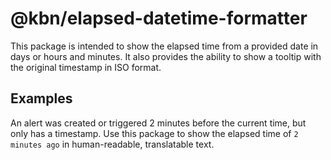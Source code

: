 # @kbn/elapsed-datetime-formatter

This package is intended to show the elapsed time from a provided date in days or hours and minutes. It also provides the ability to show a tooltip with the original timestamp in ISO format.

## Examples

An alert was created or triggered 2 minutes before the current time, but only has a timestamp. Use this package to show the elapsed time of `2 minutes ago` in human-readable, translatable text.
